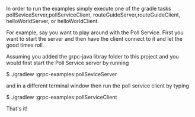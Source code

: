 In order to run the examples simply execute one of the gradle tasks pollSeviceServer,pollServiceClient, routeGuideServer,routeGuideClient, helloWorldServer, or helloWorldClient.

For example, say you want to play around with the Poll Service. First you want to start the server and then have the client connect to it and let the good times roll.

Assuming you added the grpc-java libray folder to this project and you would first start the Poll Service server by running

$ ./gradlew :grpc-examples:pollSeviceServer

and in a different terminal window then run the poll service client by typing

$ ./gradlew :grpc-examples:pollServiceClient

That's it!
